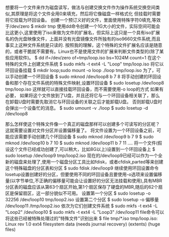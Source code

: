   想要将一个文件来作为磁盘读写，做法与创建交换文件作为操作系统交换空间类似,其原理是将这个文件全用0来填充，然后将它像磁盘一样格式化
但挂载时需要将它挂载为环回设备。
  创建一个预订义好的文件，里面使用特殊字符0填充,等效于/dev/zero
$ mkdir tmp
  使用dd命令创建一个1G大小的文件，实际空间可能会比这更小,这里使用了iso来做为文件的扩展名，但实际上这只是一个具有iso扩展名的伪光盘映像文件，上面并没有光盘镜像文件所独有的iso9660文件系统,而且事实上这种文件系统是只读的.
  按照我的理解，这个特殊的文件扩展名应该是随意的，或者干脆就不需要有。Linux也不是使用文件的扩展来判断文件类型的(除了某些应用软件)。
$ dd if=/dev/zero of=tmp/loop.iso bs=1024M count=1
  在这个特殊的文件上创建文件系统
$ sudo mkfs -t ext4 -L "Loop" tmp/loop.iso
  将它以环回设备挂载
$ mkdir loop;sudo mount -o loop ./loop tmp/loop.iso
  为了，可以手动创建一个环回设备
$ sudo mknod /dev/loop8 b 7 8
  将手动创建的环回设备和那个存在文件系统的特殊文件映射,设置环回设备
$ sudo losetup /dev/loop8 tmp/loop.iso
  这样就可以直接挂载环回设备，而不需要使用-o loop的方式
  如果有必要，
  如果将这个文件放到了U盘，并且还将它与一个环回设备相关联了，那么在卸载U盘时需要先取消它与环回设备的关联之后才能卸载U盘。
  否则卸载U盘时会弹出一个设备忙的消息。
$ sudo umount -v ./loop
$ sudo losetup -d /dev/loop8

  那么怎样使这个特殊文件像一个真正的磁盘那样可以创建多个可读写的分区呢？
  这就需要设置对文件分区并设置偏移量了。
  将文件设置为一个环回设备之前，可能应该需要手动创建几个环回设备
$ sudo mknod /dev/loop9 b 7 9
$ sudo mknod /dev/loop10 b 7 10
$ sudo mknod /dev/loop11 b 7 11
....
  将一个文件(假设这个文件已经成功创建了,可以稍大，比如8G以上)设置到一个环回设备上
$ sudo losetup /dev/loop9 tmp/loop2.iso
  现在的/dev/loop9已经可以作为一个全新的磁盘来处理了,使用一个磁盘分区工具比如fdisk，或者cfdisk,parted等来创建这个特殊磁盘的分区表和分区
$ sudo fdisk /dev/loop9
 继续使用环回设置命令losetup设置创建好的分区，但要使用不同的环回设备且要使用-o选项来设置偏移量(以字节单位,不正确的偏移量可能会让设置好的分区无法挂载和使用),具有MBR分区表的磁盘应该从第63个扇区开始,第1个扇区保存了硬盘的MBR,随后的62个扇区是保留扇区，这一部分貌似不可用。
  设置第一个分区
$ sudo losetup -o 32256 /dev/loop10 tmp/loop2.iso 
  设置第二个分区
$ sudo losetup -o 偏移量 /dev/loop11 /tmp/loop2.iso
  依次为它们创建文件系统
$ sudo mkfs -t ext4 -L "Loop2" /dev/loop10 
$ sudo mkfs -t ext4 -L "Loop3" /dev/loop11
  file命令可以将这些已经被特殊处理过的"特殊文件"识别出来
$ file tmp/*.iso
  tmp/loop.iso: Linux rev 1.0 ext4 filesystem data (needs journal recovery) (extents) (huge files)

